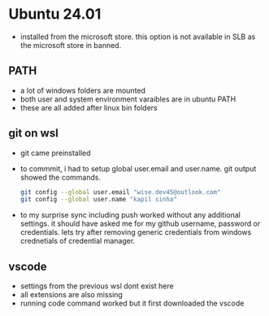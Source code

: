 # Ubuntu 24.01

- installed from the microsoft store. this option is not available in SLB as the microsoft store in banned.

## PATH

- a lot of windows folders are mounted
- both user and system environment varaibles are in ubuntu PATH
- these are all added after linux bin folders

## git on wsl

- git came preinstalled
- to commmit, i had to setup global user.email and user.name. git output showed the commands.

  ```bash
  git config --global user.email "wise.dev45@outlook.com"
  git config --global user.name "kapil sinha"
  ```

- to my surprise sync including push worked without any additional settings. it should have asked me for my github username, password or credentials. lets try after removing generic credentials from windows crednetials of credential manager.

## vscode

- settings from the previous wsl dont exist here
- all extensions are also missing
- running code command worked but it first downloaded the vscode